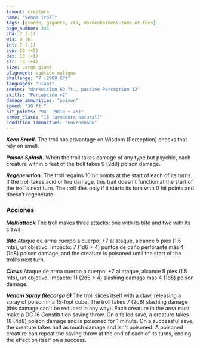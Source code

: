 ```yaml
---
layout: creature
name: "Venom Troll"
tags: [grande, gigante, cr7, mordenkainens-tome-of-foes]
page_number: 245
cha: 7 (-1)
wis: 9 (0)
int: 7 (-1)
con: 20 (+5)
dex: 13 (+1)
str: 18 (+4)
size: Large giant
alignment: caótico maligno
challenge: "7 (2900 XP)"
languages: "Giant"
senses: "darkvision 60 ft., passive Perception 12"
skills: "Percepción +2"
damage_immunities: "poison"
speed: "30 ft."
hit_points: "94  (9d10 + 45)"
armor_class: "15 (armadura natural)"
condition_immunities: "Envenenado"
---
```


***Keen Smell.*** The troll has advantage on Wisdom (Perception) checks that rely on smell.

***Poison Splash.*** When the troll takes damage of any type but psychic, each creature within 5 feet of the troll takes 9 (2d8) poison damage.

***Regeneration.*** The troll regains 10 hit points at the start of each of its turns. If the troll takes acid or fire damage, this trait doesn't function at the start of the troll's next turn. The troll dies only if it starts its turn with 0 hit points and doesn't regenerate.

### Acciones

***Multiattack*** The troll makes three attacks: one with its bite and two with its claws.

***Bite*** Ataque de arma cuerpo a cuerpo: +7 al ataque, alcance 5 pies (1.5 mts), un objetivo. Impacto: 7 (1d6 + 4) puntos de daño perforante más 4 (1d8) poison damage, and the creature is poisoned until the start of the troll's next turn.

***Claws*** Ataque de arma cuerpo a cuerpo: +7 al ataque, alcance 5 pies (1.5 mts), un objetivo. Impacto: 11 (2d6 + 4) slashing damage más 4 (1d8) poison damage.

***Venom Spray (Recarga 6)*** The troll slices itself with a claw, releasing a spray of poison in a 15-foot cube. The troll takes 7 (2d6) slashing damage (this damage can't be reduced in any way). Each creature in the area must make a DC 16 Constitution saving throw. On a failed save, a creature takes 18 (4d8) poison damage and is poisoned for 1 minute. On a successful save, the creature takes half as much damage and isn't poisoned. A poisoned creature can repeat the saving throw at the end of each of its turns, ending the effect on itself on a success.